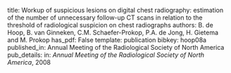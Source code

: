 title: Workup of suspicious lesions on digital chest radiography: estimation of the number of unnecessary follow-up CT scans in relation to the threshold of radiological suspicion on chest radiographs
authors: B. de Hoop, B. van Ginneken, C.M. Schaefer-Prokop, P.A. de Jong, H. Gietema and M. Prokop
has_pdf: False
template: publication
bibkey: hoop08a
published_in: Annual Meeting of the Radiological Society of North America
pub_details: in: <i>Annual Meeting of the Radiological Society of North America</i>, 2008
